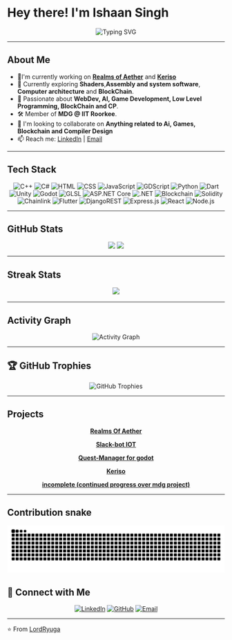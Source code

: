 # Hey there! I'm Ishaan Singh

<div align="center">
  <img src="https://readme-typing-svg.herokuapp.com?font=Fira+Code&pause=1000&color=008000&center=true&vCenter=true&width=500&lines=Game+Developer+%7C+Tech+Enthusiast;Mobile+%7C+Web+Developer" alt="Typing SVG" />
</div>

---

## About Me

- 🔭I'm currently working on **[Realms of Aether](https://github.com/mdgspace/Realms-Of-Aether)** and **[Keriso](https://github.com/mdgspace/keriso)**
- 🔧 Currently exploring **Shaders**,**Assembly and system software**, **Computer architecture** and **BlockChain**.
- 🧠 Passionate about **WebDev, AI, Game Development, Low Level Programming, BlockChain and CP**.
- 🛠️ Member of **MDG @ IIT Roorkee**.
- 👯 I'm looking to collaborate on **Anything related to Ai, Games, Blockchain and Compiler Design**
- 📫 Reach me: [LinkedIn](https://www.linkedin.com/in/ishaan-singh-473908347/) | [Email](mailto:ishaan2510s@gmail.com)

---

## Tech Stack

<div align="center">

![C++](https://img.shields.io/badge/-C++-00599C?style=for-the-badge&logo=c%2b%2b&logoColor=white)
![C#](https://img.shields.io/badge/-C%23-239120?style=for-the-badge&logo=c-sharp&logoColor=white)
![HTML](https://img.shields.io/badge/-HTML5-E34F26?style=for-the-badge&logo=html5&logoColor=white)
![CSS](https://img.shields.io/badge/-CSS3-1572B6?style=for-the-badge&logo=css3&logoColor=white)
![JavaScript](https://img.shields.io/badge/-JavaScript-F7DF1E?style=for-the-badge&logo=javascript&logoColor=black)
![GDScript](https://img.shields.io/badge/-GDScript-478CBF?style=for-the-badge&logo=godot-engine&logoColor=white)
![Python](https://img.shields.io/badge/-Python-3776AB?style=for-the-badge&logo=python&logoColor=white)
![Dart](https://img.shields.io/badge/-Dart-0175C2?style=for-the-badge&logo=dart&logoColor=white)
![Unity](https://img.shields.io/badge/-Unity-000000?style=for-the-badge&logo=unity&logoColor=white)
![Godot](https://img.shields.io/badge/-Godot-478CBF?style=for-the-badge&logo=godot-engine&logoColor=white)
![GLSL](https://img.shields.io/badge/-GLSL-FF1493?style=for-the-badge&logo=openGL&logoColor=white)
![ASP.NET Core](https://img.shields.io/badge/-ASP.NET%20Core-512BD4?style=for-the-badge&logo=dotnet&logoColor=white)
![.NET](https://img.shields.io/badge/-.NET-5C2D91?style=for-the-badge&logo=dotnet&logoColor=white)
![Blockchain](https://img.shields.io/badge/-Blockchain-121212?style=for-the-badge&logo=bitcoin&logoColor=orange)
![Solidity](https://img.shields.io/badge/-Solidity-363636?style=for-the-badge&logo=solidity&logoColor=white)
![Chainlink](https://img.shields.io/badge/-Chainlink-375BD2?style=for-the-badge&logo=chainlink&logoColor=white)
![Flutter](https://img.shields.io/badge/-Flutter-02569B?style=for-the-badge&logo=flutter&logoColor=white)
![DjangoREST](https://img.shields.io/badge/DJANGO-REST-ff1709?style=for-the-badge&logo=django&logoColor=white&color=ff1709&labelColor=gray)
![Express.js](https://img.shields.io/badge/express.js-%23404d59.svg?style=for-the-badge&logo=express&logoColor=%2361DAFB)
![React](https://img.shields.io/badge/-React-61DAFB?style=for-the-badge&logo=react&logoColor=black)
![Node.js](https://img.shields.io/badge/-Node.js-339933?style=for-the-badge&logo=node.js&logoColor=white)

</div>

---

## GitHub Stats

<div align="center">
  <img height="180em" src="https://github-readme-stats.vercel.app/api?username=LordRyuga&theme=gotham&show_icons=true&hide_border=true&count_private=true"/>
  <img height="180em" src="https://github-readme-stats.vercel.app/api/top-langs/?username=LordRyuga&theme=gotham&show_icons=true&hide_border=true&layout=compact"/>
</div>

---

## Streak Stats

<div align="center">
  <img src="https://github-readme-streak-stats.herokuapp.com/?user=LordRyuga&theme=gotham&hide_border=true"/>
</div>

---

## Activity Graph

<div align="center">
  <img src="https://github-readme-activity-graph.vercel.app/graph?username=LordRyuga&theme=tokyo-night&hide_border=true" alt="Activity Graph" />
</div>

---

## 🏆 GitHub Trophies

<div align="center">
  <img src="https://github-profile-trophy.vercel.app/?username=LordRyuga&theme=tokyonight&no-frame=true&no-bg=false&margin-w=4" alt="GitHub Trophies" />
</div>

---

## Projects

<div align="center">

**[Realms Of Aether](https://github.com/mdgspace/Realms-Of-Aether)**  

**[Slack-bot IOT](https://github.com/mdgspace/iot-server)**

**[Quest-Manager for godot](https://github.com/LordRyuga/QuestManager_godot)**

**[Keriso](https://github.com/mdgspace/keriso)**

**[incomplete (continued progress over mdg project)](https://github.com/LordRyuga/incomplete)**

</div>

---

## Contribution snake

<picture>
  <source media="(prefers-color-scheme: dark)" srcset="https://raw.githubusercontent.com/LordRyuga/LordRyuga/output/github-contribution-grid-snake-dark.svg">
  <source media="(prefers-color-scheme: light)" srcset="https://raw.githubusercontent.com/LordRyuga/LordRyuga/output/github-contribution-grid-snake.svg">
  <img alt="github contribution grid snake animation" src="https://raw.githubusercontent.com/LordRyuga/LordRyuga/output/github-contribution-grid-snake.svg">
</picture>    

## 🤝 Connect with Me

<div align="center">

[![LinkedIn](https://img.shields.io/badge/-LinkedIn-0077B5?style=for-the-badge&logo=linkedin&logoColor=white)](https://www.linkedin.com/in/ishaan-singh-473908347/)
[![GitHub](https://img.shields.io/badge/-GitHub-181717?style=for-the-badge&logo=github&logoColor=white)](https://github.com/LordRyuga)
[![Email](https://img.shields.io/badge/-Email-D14836?style=for-the-badge&logo=gmail&logoColor=white)](mailto:ishaan2510s@gmail.com)

</div>

---

⭐️ From [LordRyuga](https://github.com/LordRyuga)
